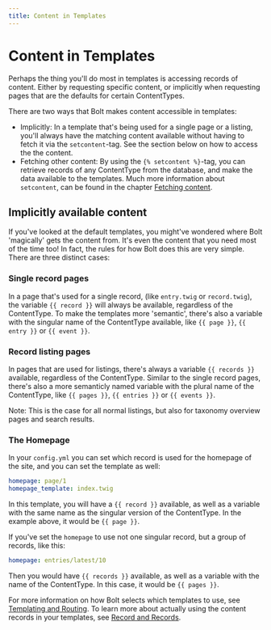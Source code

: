 ```yaml
---
title: Content in Templates
---
```

Content in Templates
====================

Perhaps the thing you'll do most in templates is accessing records of content.
Either by requesting specific content, or implicitly when requesting pages that
are the defaults for certain ContentTypes.

There are two ways that Bolt makes content accessible in templates:

  - Implicitly: In a template that's being used for a single page or a listing,
    you'll always have the matching content available without having to fetch
    it via the `setcontent`-tag. See the section below on how to access the the
    content.
  - Fetching other content: By using the `{% setcontent %}`-tag, you can
    retrieve records of any ContentType from the database, and make the data
    available to the templates. Much more information about `setcontent`, can
    be found in the chapter [Fetching content](../templating/content-fetching).

Implicitly available content
----------------------------
If you've looked at the default templates, you might've wondered where Bolt
'magically' gets the content from. It's even the content that you need most of
the time too! In fact, the rules for how Bolt does this are very simple. There
are three distinct cases:

### Single record pages

In a page that's used for a single record, (like `entry.twig` or
`record.twig`), the variable `{{ record }}` will always be available,
regardless of the ContentType. To make the templates more 'semantic', there's
also a variable with the singular name of the ContentType available, like
`{{ page }}`, `{{ entry }}` or `{{ event }}`.

### Record listing pages

In pages that are used for listings, there's always a variable `{{ records }}`
available, regardless of the ContentType. Similar to the single record pages,
there's also a more semanticly named variable with the plural name of the
ContentType, like `{{ pages }}`, `{{ entries }}` or `{{ events }}`.

Note: This is the case for all normal listings, but also for taxonomy overview
pages and search results.

### The Homepage

In your `config.yml` you can set which record is used for the homepage of the
site, and you can set the template as well:

```yaml
homepage: page/1
homepage_template: index.twig
```

In this template, you will have a `{{ record }}` available, as well as a
variable with the same name as the singular version of the ContentType. In the
example above, it would be `{{ page }}`.

If you've set the `homepage` to use not one singular record, but a group of
records, like this:

```yaml
homepage: entries/latest/10
```

Then you would have `{{ records }}` available, as well as a variable with the
name of the ContentType. In this case, it would be `{{ pages }}`.

For more information on how Bolt selects which templates to use, see
[Templating and Routing](../templating/templates-routes). To learn more about actually using
the content records in your templates, see
[Record and Records](../templating/record-and-records).
